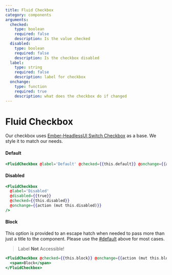 ```yaml
---
title: Fluid Checkbox
category: components
arguments:
  checked:
    type: boolean
    required: false
    description: Is the value checked
  disabled:
    type: boolean
    required: false
    description: Is the checkbox disabled
  label:
    type: string
    required: false
    description: label for checkbox
  onchange:
    type: function
    required: true
    description: what does the checkbox do if changed
---
```


# Fluid Checkbox

Our checkbox uses [Ember-HeadlessUI Switch Checkbox](https://gavinjoyce.github.io/ember-headlessui/switch/switch-checkbox) as a base. We style it to match our needs.

#### Default

```hbs preview-template
<FluidCheckbox @label='Default' @checked={{this.default}} @onchange={{action (mut this.default)}} />
```

#### Disabled

```hbs preview-template
<FluidCheckbox
  @label='Disabled'
  @disabled={{true}}
  @checked={{this.disabled}}
  @onchange={{action (mut this.disabled)}}
/>
```

#### Block

This option is provided to an escape hatch when needed to pass more than just a title to the component. Please use the [#default](#default) above for most cases.

> Label **Not** Accessible!

```hbs preview-template
<FluidCheckbox @checked={{this.block}} @onchange={{action (mut this.block)}}>
  <span>Block</span>
</FluidCheckbox>
```
